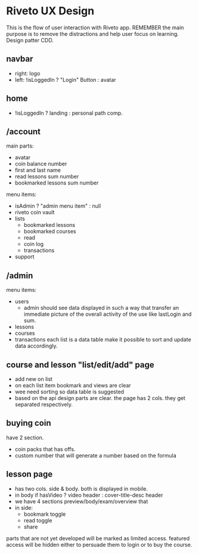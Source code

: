 # Riveto UX Design

This is the flow of user interaction with Riveto app. REMEMBER the main purpose is to remove the distractions and help user focus on learning. Design patter CDD.

## navbar

- right: logo
- left: !isLoggedIn ? "Login" Button : avatar

## home

- !isLoggedIn ? landing : personal path comp.

## /account

main parts:

- avatar
- coin balance number
- first and last name
- read lessons sum number
- bookmarked lessons sum number

menu items:

- isAdmin ? "admin menu item" : null
- riveto coin vault
- lists
  - bookmarked lessons
  - bookmarked courses
  - read
  - coin log
  - transactions
- support

## /admin

menu items:

- users
  - admin should see data displayed in such a way that transfer an immediate picture of the overall activity of the use like lastLogin and sum.
- lessons
- courses
- transactions
  each list is a data table make it possible to sort and update data accordingly.

## course and lesson "list/edit/add" page

- add new on list
- on each list item bookmark and views are clear
- wee need sorting so data table is suggested
- based on the api design parts are clear.
  the page has 2 cols. they get separated respectively.

## buying coin

have 2 section.

- coin packs that has offs.
- custom number that will generate a number based on the formula

## lesson page

- has two cols. side & body. both is displayed in mobile.
- in body if hasVideo ? video header : cover-title-desc header
- we have 4 sections preview/body/exam/overview that
- in side:
  - bookmark toggle
  - read toggle
  - share

parts that are not yet developed will be marked as limited access. featured access will be hidden either to persuade them to login or to buy the course.
